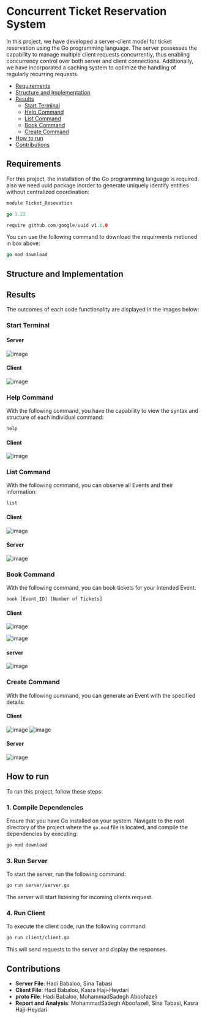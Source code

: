 # Concurrent Ticket Reservation System

In this project, we have developed a server-client model for ticket reservation using the Go programming language. The server possesses the capability to manage multiple client requests concurrently, thus enabling concurrency control over both server and client connections. Additionally, we have incorporated a caching system to optimize the handling of regularly recurring requests.

- [Requirements](#requirements)
- [Structure and Implementation](#structure-and-implementation)
- [Results](#results)
  - [Start Terminal](#start-terminal)
  - [Help Command](#help-command)
  - [List Command](#list-command)
  - [Book Command](#book-command)
  - [Create Command](#create-command)
- [How to run](#how-to-run)
- [Contributions](#contributions)

## Requirements

For this project, the installation of the Go programming language is required. also we need uuid package inorder to generate uniquely identify entities without centralized coordination:

```go
module Ticket_Resevation

go 1.22

require github.com/google/uuid v1.6.0
```
You can use the following command to download the requirments metioned in box above:

```go
go mod download
```

## Structure and Implementation
## Results

The outcomes of each code functionality are displayed in the images below:

### Start Terminal

#### Server
![image](https://github.com/Hadi-loo/Concurrent-Ticket-Reservation-System/assets/88041997/df2fbd1c-e301-41a2-928d-78eda1d695a7)

#### Client
![image](https://github.com/Hadi-loo/Concurrent-Ticket-Reservation-System/assets/88041997/24d28151-7175-4732-9e10-8806cea81905)


### Help Command


With the following command, you have the capability to view the syntax and structure of each individual command:
```txt
help
```

#### Client
![image](https://github.com/Hadi-loo/Concurrent-Ticket-Reservation-System/assets/88041997/d6f740dc-8495-44e3-a098-6b04cb5f55c3)

### List Command

With the following command, you can observe all Events and their information:

```txt
list
```

#### Client 
![image](https://github.com/Hadi-loo/Concurrent-Ticket-Reservation-System/assets/88041997/ac9dd503-e13b-4ea5-989b-03bf34acdd0a)

#### Server 
![image](https://github.com/Hadi-loo/Concurrent-Ticket-Reservation-System/assets/88041997/b52c6f08-3f76-49ab-b586-4949ae822d40)

### Book Command

With the following command, you can book tickets for your intended Event:

```txt
book [Event_ID] [Number of Tickets]
```

#### Client
![image](https://github.com/Hadi-loo/Concurrent-Ticket-Reservation-System/assets/88041997/46a4b448-819d-48b2-a83a-f1c26fabf94a)

![image](https://github.com/Hadi-loo/Concurrent-Ticket-Reservation-System/assets/88041997/a66837c8-f7ad-42b0-ae77-258e25a60682)


#### server
![image](https://github.com/Hadi-loo/Concurrent-Ticket-Reservation-System/assets/88041997/f15ffbd2-6806-4a59-904c-ca892d982f29)

### Create Command

With the following command, you can generate an Event with the specified details:

#### Client
![image](https://github.com/Hadi-loo/Concurrent-Ticket-Reservation-System/assets/88041997/86a3d389-79e0-4fcd-a344-65d829eed52e)
![image](https://github.com/Hadi-loo/Concurrent-Ticket-Reservation-System/assets/88041997/b74e7c38-6b8d-4344-b5c1-46faa40350bb)


#### Server
![image](https://github.com/Hadi-loo/Concurrent-Ticket-Reservation-System/assets/88041997/4e19cc55-755b-41f9-9d3a-92ec98c36e14)


## How to run

To run this project, follow these steps:

### 1. Compile Dependencies

Ensure that you have Go installed on your system. Navigate to the root directory of the project where the `go.mod` file is located, and compile the dependencies by executing:

```bash
go mod download
```

### 3. Run Server

To start the server, run the following command:

```bash
go run server/server.go
```

The server will start listening for incoming clients request.

### 4. Run Client

To execute the client code, run the following command:

```bash
go run client/client.go
```

This will send requests to the server and display the responses.


## Contributions

- **Server File**: Hadi Babaloo, Sina Tabasi
- **Client File**: Hadi Babaloo, Kasra Haji-Heydari
- **proto File**: Hadi Babaloo, MohammadSadegh Aboofazeli
- **Report and Analysis**: MohammadSadegh Aboofazeli, Sina Tabasi, Kasra Haji-Heydari
